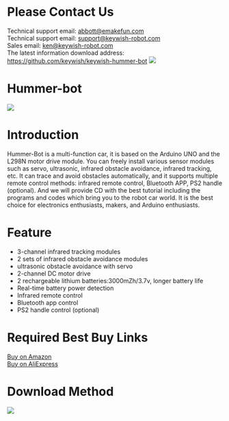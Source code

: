 # Please Contact Us
Technical support email: abbott@emakefun.com  
Technical support email: support@keywish-robot.com </br>
Sales email: ken@keywish-robot.com  </br>
The latest information download address: https://github.com/keywish/keywish-hummer-bot
![](https://github.com/keywish/keywish-hummer-bot/raw/master/hummer-bot)

# Hummer-bot 
![](https://github.com/keywish/keywish-hummer-bot/raw/master/hummer-bot.png)


# Introduction
Hummer-Bot is a multi-function car, it is based on the Arduino UNO and the L298N motor drive module. You can freely install various sensor modules such as servo, ultrasonic, infrared obstacle avoidance, infrared tracking, etc. It can trace and avoid obstacles automatically, and it supports multiple remote control methods: infrared remote control, Bluetooth APP, PS2 handle (optional). And we will provide CD with the best tutorial including the programs and codes which bring you to the robot car world. It is the best choice for electronics enthusiasts, makers, and Arduino enthusiasts.
# Feature
* 3-channel infrared tracking modules </br>
* 2 sets of infrared obstacle avoidance modules </br>
* ultrasonic obstacle avoidance with servo </br>
* 2-channel DC motor drive </br>
* 2 rechargeable lithium batteries:3000mZh/3.7v, longer battery life </br>
* Real-time battery power detection </br>
* Infrared remote control </br>
* Bluetooth app control </br>
* PS2 handle control (optional) </br>

# Required Best Buy Links
[Buy on Amazon](https://www.amazon.com/Keywish-Hummer-Bot-Learning-Bluetooth-Ultrasonic/dp/B07CFX53W4?ref_=ast_sto_dp) </br>
[Buy on AliExpress](https://es.aliexpress.com/item/32959910793.html?spm=a2g0o.detail.100009.4.38997215Wsk0Tv&gps-id=pcDetailLeftTopSell&scm=1007.13482.95643.0&scm_id=1007.13482.95643.0&scm-url=1007.13482.95643.0&pvid=d81871eb-a70e-4ccd-8bbe-efc48e2c6042&_t=gps-id:pcDetailLeftTopSell,scm-url:1007.13482.95643.0,pvid:d81871eb-a70e-4ccd-8bbe-efc48e2c6042,tpp_buckets:668%230%23131923%2313_668%23808%234093%23864_668%23888%233325%2320_668%232846%238111%23441_668%232717%237566%23871)

# Download Method
![](https://github.com/keywish/keywish-hummer-bot/raw/master/Image.png)
